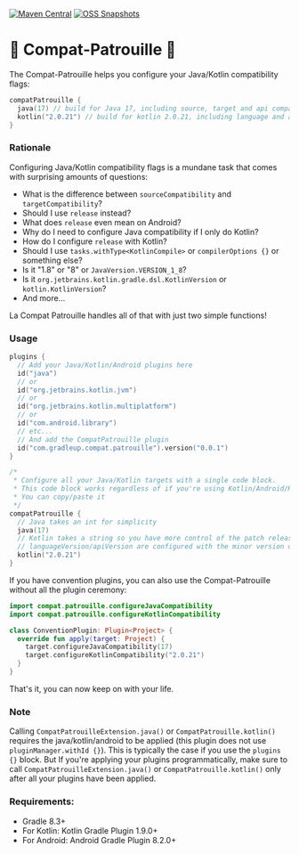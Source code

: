[![Maven Central](https://img.shields.io/maven-central/v/com.gradleup.compat.patrouille/compat-patrouille-gradle-plugin?style=flat-square)](https://central.sonatype.com/namespace/com.gradleup.compat.patrouille)
[![OSS Snapshots](https://img.shields.io/nexus/s/com.gradleup.compat.patrouille/compat-patrouille-gradle-plugin?server=https%3A%2F%2Foss.sonatype.org&label=oss-snapshots&style=flat-square)](https://oss.sonatype.org/content/repositories/snapshots/com/gradleup/compat/patrouille/)


# 🐾 Compat-Patrouille 🐾

The Compat-Patrouille helps you configure your Java/Kotlin compatibility flags: 

```kotlin
compatPatrouille {
  java(17) // build for Java 17, including source, target and api compatibility
  kotlin("2.0.21") // build for kotlin 2.0.21, including language and api version
}
```

### Rationale

Configuring Java/Kotlin compatibility flags is a mundane task that comes with surprising amounts of questions:

* What is the difference between `sourceCompatibility` and `targetCompatibility`?
* Should I use `release` instead?
* What does `release` even mean on Android?
* Why do I need to configure Java compatibility if I only do Kotlin?
* How do I configure `release` with Kotlin?
* Should I use `tasks.withType<KotlinCompile>` or `compilerOptions {}` or something else?
* Is it "1.8" or "8" or `JavaVersion.VERSION_1_8`?
* Is it `org.jetbrains.kotlin.gradle.dsl.KotlinVersion` or `kotlin.KotlinVersion`?
* And more...

La Compat Patrouille handles all of that with just two simple functions!

### Usage

```kotlin
plugins {
  // Add your Java/Kotlin/Android plugins here
  id("java")
  // or
  id("org.jetbrains.kotlin.jvm")
  // or
  id("org.jetbrains.kotlin.multiplatform")
  // or
  id("com.android.library")
  // etc...
  // And add the CompatPatrouille plugin
  id("com.gradleup.compat.patrouille").version("0.0.1")
}

/*
 * Configure all your Java/Kotlin targets with a single code block.
 * This code block works regardless of if you're using Kotlin/Android/KMP/etc...
 * You can copy/paste it
 */
compatPatrouille {
  // Java takes an int for simplicity
  java(17)
  // Kotlin takes a string so you have more control of the patch release of the stdlib.
  // languageVersion/apiVersion are configured with the minor version only.
  kotlin("2.0.21")
}
```

If you have convention plugins, you can also use the Compat-Patrouille without all the plugin ceremony:

```kotlin
import compat.patrouille.configureJavaCompatibility
import compat.patrouille.configureKotlinCompatibility

class ConventionPlugin: Plugin<Project> {
  override fun apply(target: Project) {
    target.configureJavaCompatibility(17)
    target.configureKotlinCompatibility("2.0.21")
  }
}
```

That's it, you can now keep on with your life.

### Note

Calling `CompatPatrouilleExtension.java()` or `CompatPatrouille.kotlin()` requires the java/kotlin/android to be applied (this plugin does not use `pluginManager.withId {}`). This is typically the case if you use the `plugins {}` block. But If you're applying your plugins programmatically, make sure to call `CompatPatrouilleExtension.java()` or `CompatPatrouille.kotlin()` only after all your plugins have been applied.

### Requirements:

* Gradle 8.3+
* For Kotlin: Kotlin Gradle Plugin 1.9.0+
* For Android: Android Gradle Plugin 8.2.0+

